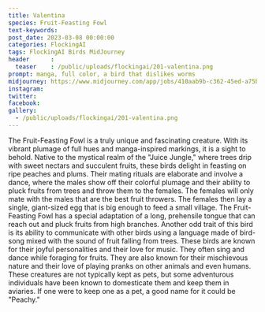 ```yaml
---
title: Valentina
species: Fruit-Feasting Fowl
text-keywords: 
post_date: 2023-03-08 00:00:00
categories: FlockingAI
tags: FlockingAI Birds MidJourney 
header      :
  teaser    : /public/uploads/flockingai/201-valentina.png
prompt: manga, full color, a bird that dislikes worms 
midjourney: https://www.midjourney.com/app/jobs/410aab9b-c362-45ed-a75b-ea00c193e465
instagram: 
twitter: 
facebook: 
gallery: 
  - /public/uploads/flockingai/201-valentina.png
---
```


The Fruit-Feasting Fowl is a truly unique and fascinating creature. With its vibrant plumage of full hues and manga-inspired markings, it is a sight to behold. Native to the mystical realm of the "Juice Jungle," where trees drip with sweet nectars and succulent fruits, these birds delight in feasting on ripe peaches and plums. Their mating rituals are elaborate and involve a dance, where the males show off their colorful plumage and their ability to pluck fruits from trees and throw them to the females. The females will only mate with the males that are the best fruit throwers. The females then lay a single, giant-sized egg that is big enough to feed a small village. The Fruit-Feasting Fowl has a special adaptation of a long, prehensile tongue that can reach out and pluck fruits from high branches. Another odd trait of this bird is its ability to communicate with other birds using a language made of bird-song mixed with the sound of fruit falling from trees. These birds are known for their joyful personalities and their love for music. They often sing and dance while foraging for fruits. They are also known for their mischievous nature and their love of playing pranks on other animals and even humans. These creatures are not typically kept as pets, but some adventurous individuals have been known to domesticate them and keep them in aviaries. If one were to keep one as a pet, a good name for it could be "Peachy."
